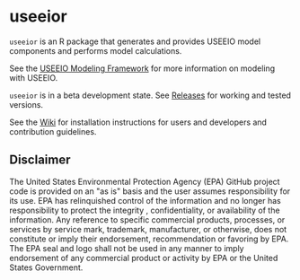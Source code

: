 # useeior

`useeior` is an R package that generates and provides USEEIO model components and performs model calculations.

See the [USEEIO Modeling Framework](https://github.com/USEPA/useeio) for more information on modeling with USEEIO.  

`useeior` is in a beta development state. See [Releases](https://github.com/USEPA/useeior/releases) for working and tested versions.

See the [Wiki](https://github.com/USEPA/useeior/wiki) for installation instructions for users and developers and contribution guidelines.

## Disclaimer

The United States Environmental Protection Agency (EPA) GitHub project code is provided on an "as is" basis and the user assumes responsibility for its use.  EPA has relinquished control of the information and no longer has responsibility to protect the integrity , confidentiality, or availability of the information.  Any reference to specific commercial products, processes, or services by service mark, trademark, manufacturer, or otherwise, does not constitute or imply their endorsement, recommendation or favoring by EPA.  The EPA seal and logo shall not be used in any manner to imply endorsement of any commercial product or activity by EPA or the United States Government.
